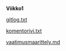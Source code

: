 **Viikko1**

[gitlog.txt](https://github.com/Imppazz/ot-harjoitustyo/blob/master/laskarit/viikko1/gitlog.txt)

[komentorivi.txt](https://github.com/Imppazz/ot-harjoitustyo/blob/master/laskarit/viikko1/komentorivi.txt)

[vaatimusmaarittely.md](https://github.com/Imppazz/ot-harjoitustyo/blob/master/dokumentointi/vaatimusmaarittely.md)
